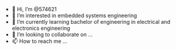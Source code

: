 - 👋 Hi, I’m @574621
- 👀 I’m interested in embedded systems engineering 
- 🌱 I’m currently learning bachelor of engineering in electrical and electronics engineering 
- 💞️ I’m looking to collaborate on ...
- 📫 How to reach me ...

<!---
574621/574621 is a ✨ special ✨ repository because its `README.md` (this file) appears on your GitHub profile.
You can click the Preview link to take a look at your changes.
--->
